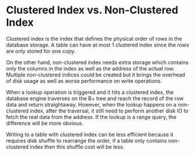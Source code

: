 # Clustered Index vs. Non-Clustered Index

Clustered index is the index that defines the physical order of rows in the database storage. A table can have at most 1 clustered index since the rows are only stored for one copy.

On the other hand, non-clustered index needs extra storage which contains only the columns in the index as well as the address of the actual row. Multiple non-clustered indices could be created but it brings the overhead of disk usage as well as worse performance on write operations.

When a lookup operation is triggered and it hits a clustered index, the database engine traverses on the B+ tree and reach the record of the row data and return straightaway. However, when the lookup happens on a non-clustered index, after the traversal, it still need to perform another disk IO to fetch the real data from the address. If the lookup is a range query, the difference will be more obvious.

Writing to a table with clustered index can be less efficient because it requires disk shuffle to rearrange the order, if a table only contains non-clustered index then this shuffle cost will be less.

